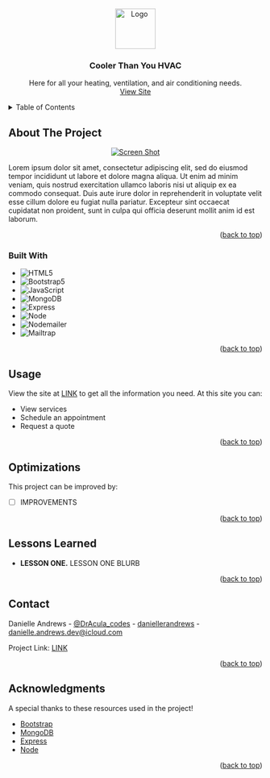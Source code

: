 <!-- Improved compatibility of back to top link: See: https://github.com/othneildrew/Best-README-Template/pull/73 -->

<a name="readme-top"></a>

<!-- PROJECT LOGO -->
<br />
<div align="center">
  <a href="#">
    <img src="./images/logo.png" alt="Logo" width="80" />
  </a>

  <h3 align="center">Cooler Than You HVAC</h3>

  <p align="center">
    Here for all your heating, ventilation, and air conditioning needs.
    <br />
    <a href="#">View Site</a>
  </p>
</div>

<!-- TABLE OF CONTENTS -->
<details>
  <summary>Table of Contents</summary>
  <ol>
    <li>
      <a href="#about-the-project">About The Project</a>
      <ul>
        <li><a href="#built-with">Built With</a></li>
      </ul>
    </li>
    <li><a href="#usage">Usage</a></li>
    <li><a href="#optimizations">Optimizations</a></li>
    <li><a href="#lessons-learned">Lessons Learned</a></li>
    <li><a href="#contact">Contact</a></li>
    <li><a href="#acknowledgments">Acknowledgments</a></li>
  </ol>
</details>

<!-- ABOUT THE PROJECT -->

## About The Project

<p align="center">
    <a href="#">
      <img src='./images/IMAGE' alt='Screen Shot' />
    </a>
</p>

Lorem ipsum dolor sit amet, consectetur adipiscing elit, sed do eiusmod tempor incididunt ut labore et dolore magna aliqua. Ut enim ad minim veniam, quis nostrud exercitation ullamco laboris nisi ut aliquip ex ea commodo consequat. Duis aute irure dolor in reprehenderit in voluptate velit esse cillum dolore eu fugiat nulla pariatur. Excepteur sint occaecat cupidatat non proident, sunt in culpa qui officia deserunt mollit anim id est laborum.

<p align="right">(<a href="#readme-top">back to top</a>)</p>

### Built With

- ![HTML5](https://img.shields.io/badge/html5-e34f26?style=flat&logo=html5&logoColor=white)
- ![Bootstrap5](https://img.shields.io/badge/bootstrap-7952B3?style=flat&logo=bootstrap&logoColor=white)
- ![JavaScript](https://img.shields.io/badge/javascript-323330?style=flat&logo=javascript&logoColor=F7DF1E)
- ![MongoDB](https://img.shields.io/badge/mongodb-47A248?style=flat&logo=mongodb&logoColor=white)
- ![Express](https://img.shields.io/badge/express-000000?style=flat&logo=express&logoColor=white)
- ![Node](https://img.shields.io/badge/node-5FA04E?style=flat&logo=node.js&logoColor=white)
- ![Nodemailer](https://img.shields.io/badge/nodemailer-29abe2?style=flat&logo=node.js&logoColor=white)
- ![Mailtrap](https://img.shields.io/badge/mailtrap-22D172?style=flat&logo=mailtrap&logoColor=white)

<p align="right">(<a href="#readme-top">back to top</a>)</p>

<!-- USAGE -->

## Usage

View the site at [LINK](#) to get all the information you need. At this site you can:

- View services
- Schedule an appointment
- Request a quote

<p align="right">(<a href="#readme-top">back to top</a>)</p>

<!-- OPTIMIZATIONS -->

## Optimizations

This project can be improved by:

- [ ] IMPROVEMENTS

<p align="right">(<a href="#readme-top">back to top</a>)</p>

<!-- LESSONS LEARNED -->

## Lessons Learned

- **LESSON ONE.** LESSON ONE BLURB

<p align="right">(<a href="#readme-top">back to top</a>)</p>

<!-- CONTACT -->

## Contact

Danielle Andrews - [@DrAcula_codes](https://twitter.com/DrAcula_codes 'Twitter/X') - [daniellerandrews](https://www.linkedin.com/in/daniellerandrews 'LinkedIn') - danielle.andrews.dev@icloud.com

Project Link: [LINK](#)

<p align="right">(<a href="#readme-top">back to top</a>)</p>

<!-- ACKNOWLEDGMENTS -->

## Acknowledgments

A special thanks to these resources used in the project!

- [Bootstrap](https://getbootstrap.com/)
- [MongoDB](https://www.mongodb.com/)
- [Express](https://expressjs.com/)
- [Node](https://nodejs.org/)

<p align="right">(<a href="#readme-top">back to top</a>)</p>
